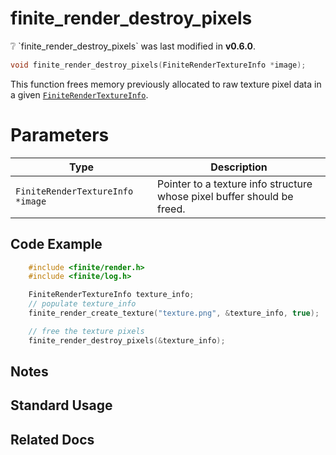 # finite_render_destroy_pixels

<div class="alert alert-info part text-info">
❔  `finite_render_destroy_pixels` was last modified in <b>v0.6.0</b>.
</div>

```c
void finite_render_destroy_pixels(FiniteRenderTextureInfo *image);
```

This function frees memory previously allocated to raw texture pixel data in a given [`FiniteRenderTextureInfo`](../../../types/FiniteRenderTextureInfo).

# Parameters

| Type                       | Description                                                             |
| -------------------------- | ----------------------------------------------------------------------- |
| `FiniteRenderTextureInfo *image` | Pointer to a texture info structure whose pixel buffer should be freed. |

## Code Example

```c
    #include <finite/render.h>
    #include <finite/log.h>

    FiniteRenderTextureInfo texture_info;
    // populate texture_info
    finite_render_create_texture("texture.png", &texture_info, true);

    // free the texture pixels
    finite_render_destroy_pixels(&texture_info);
```

## Notes

## Standard Usage

## Related Docs
